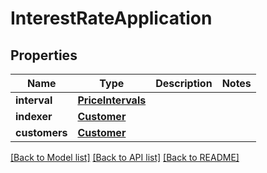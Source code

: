 # InterestRateApplication

## Properties
Name | Type | Description | Notes
------------ | ------------- | ------------- | -------------
**interval** | [**PriceIntervals**](PriceIntervals.md) |  | 
**indexer** | [**Customer**](Customer.md) |  | 
**customers** | [**Customer**](Customer.md) |  | 

[[Back to Model list]](../README.md#documentation-for-models) [[Back to API list]](../README.md#documentation-for-api-endpoints) [[Back to README]](../README.md)

